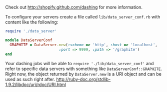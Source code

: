 Check out http://shopify.github.com/dashing for more information.

To configure your servers create a file called `lib/data_server_conf.rb` with content like the following:

```ruby
require './data_server'

module DataServerConf
  GRAPHITE = DataServer.new(:scheme => 'http', :host => 'localhost',
                        :port => 9999, :path => '/graphite')
end
```

Your dashing jobs will be able to `require './lib/data_server_conf'` and refer to specific data servers with something like `DataServerConf::GRAPHITE`. Right now, the object returned by `DataServer.new` is a URI object and can be used as such right after. <http://ruby-doc.org/stdlib-1.9.2/libdoc/uri/rdoc/URI.html>
